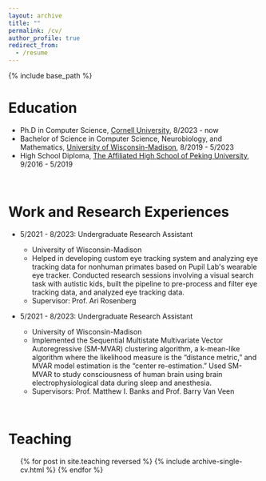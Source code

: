 ```yaml
---
layout: archive
title: ""
permalink: /cv/
author_profile: true
redirect_from:
  - /resume
---
```


{% include base_path %}

Education
======
* Ph.D in Computer Science, [Cornell University](https://www.cornell.edu), 8/2023 - now
* Bachelor of Science in Computer Science, Neurobiology, and Mathematics, [University of Wisconsin-Madison](https://www.wisc.edu), 8/2019 - 5/2023
* High School Diploma, [The Affiliated High School of Peking University](https://www.pkuschool.edu.cn), 9/2016 - 5/2019



<br/>

Work and Research Experiences
======
* 5/2021 - 8/2023: Undergraduate Research Assistant
  * University of Wisconsin-Madison
  * Helped in developing custom eye tracking system and analyzing eye tracking data for nonhuman primates based on Pupil Lab's wearable eye tracker. Conducted research sessions involving a visual search task with autistic kids, built the pipeline to pre-process and filter eye tracking data, and analyzed eye tracking data.
  * Supervisor: Prof. Ari Rosenberg

* 5/2021 - 8/2023: Undergraduate Research Assistant
  * University of Wisconsin-Madison
  * Implemented the Sequential Multistate Multivariate Vector Autoregressive (SM-MVAR) clustering algorithm, a k-mean-like algorithm where the likelihood measure is the “distance metric,” and MVAR model estimation is the “center re-estimation.” Used SM-MVAR to study consciousness of human brain using brain electrophysiological data during sleep and anesthesia.
  * Supervisors: Prof. Matthew I. Banks and Prof. Barry Van Veen



<!-- <br/>

Publications
======
  <ul>{% for post in site.publications reversed %}
    {% include archive-single-cv.html %}
  {% endfor %}</ul> -->



<!-- <br/>  

Talks
======
  <ul>{% for post in site.talks reversed %}
    {% include archive-single-talk-cv.html  %}
  {% endfor %}</ul> -->



<br/>

Teaching
======
  <ul>{% for post in site.teaching reversed %}
    {% include archive-single-cv.html %}
  {% endfor %}</ul>
  
<!-- Service and leadership
======
* Currently signed in to 43 different slack teams -->
